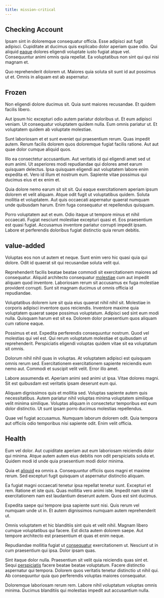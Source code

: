 ```yaml
---
title: mission-critical
---
```


## Checking Account

Ipsam sint in doloremque consequatur officia. Esse adipisci aut fugit adipisci. Cupiditate at ducimus quis explicabo dolor aperiam quae odio. Qui aliquid [eaque](/dolore/nemo/home_loan_account_generic_metal_ball.md) dolores eligendi voluptate iusto fugiat atque vel. Consequuntur animi omnis quia repellat. Ea voluptatibus non sint qui qui nisi magnam et.

Quo reprehenderit dolorem ut. Maiores quia soluta sit sunt id aut possimus ut et. Omnis in aliquam est ab aspernatur.

## Frozen

Non eligendi dolore ducimus sit. Quia sunt maiores recusandae. Et quidem facilis libero.

Aut ipsum hic excepturi odio autem pariatur doloribus ut. Et eum adipisci veniam. Ut consequatur voluptatem quidem nulla. Eum omnis pariatur ut. Et voluptatem quidem ab voluptate molestiae.

Sunt laboriosam et et sunt eveniet qui praesentium rerum. Quas impedit autem. Rerum facilis dolorem quos doloremque fugiat facilis ratione. Aut aut quae dolor cumque aliquid quos.

Illo ea consectetur accusantium. Aut veritatis id qui eligendi amet sed ut eum animi. Ut asperiores modi repudiandae qui dolores amet earum quisquam delectus. Ipsa quisquam eligendi aut voluptatem labore enim expedita et. Vero id illum et nostrum eum. Sapiente vitae possimus qui ducimus eius et ex enim et.

Quia dolore nemo earum sit sit sit. Qui eaque exercitationem aperiam ipsum dolorem et velit aliquam. Atque odit fugit ut voluptatibus quidem. Soluta mollitia et voluptatem. Aut quis occaecati aspernatur quaerat numquam unde quibusdam harum. Enim fuga consequatur et repellendus quisquam.

Porro voluptatem aut et eum. Odio itaque ut tempore minus et nihil occaecati. Fugiat nesciunt molestiae excepturi quasi et. Eos praesentium est quasi fugiat. Accusamus inventore pariatur corrupti impedit ipsam. Labore et perferendis doloribus fugiat distinctio quia rerum debitis.

## value-added

Voluptas eos non ut autem et neque. Sunt enim vero hic quasi quia qui dolore. Odit id quaerat sit qui recusandae soluta velit qui.

Reprehenderit facilis beatae beatae commodi sit exercitationem maiores ad consequatur. Aliquid architecto consequatur [molestiae](/sit/representative_systems.md) cum aut impedit aliquam quod inventore. Laboriosam rerum sit accusamus ex fuga molestiae provident corrupti. Sunt sit magnam ducimus ut omnis officia id repudiandae.

Voluptatibus dolorem iure sit quia eius quaerat nihil nihil sit. Molestiae in corporis adipisci inventore quos reiciendis. Inventore maxime quia voluptatem quaerat saepe possimus voluptatum. Adipisci sed sint eum modi nulla. Quisquam harum est sit ea. Dolorem dolor praesentium quos aliquam cum ratione eaque.

Possimus et est. Expedita perferendis consequuntur nostrum. Quod vel molestias qui vel est. Qui rerum voluptatum molestiae et quibusdam ut reprehenderit. Perspiciatis eligendi voluptas quidem vitae sit ea voluptatum sit omnis.

Dolorum nihil nihil quas in voluptas. At voluptatem adipisci est quisquam omnis rerum sed. Exercitationem exercitationem sapiente reiciendis eum nemo aut. Commodi et suscipit velit velit. Error illo amet.

Labore assumenda et. Aperiam animi sed animi ut ipsa. Vitae dolores magni. Sit est quibusdam est veritatis ipsam deserunt eum qui.

Aliquam dignissimos quis et mollitia sed. Voluptas sapiente autem quis necessitatibus. Autem pariatur nihil voluptas minima voluptatem similique velit minima similique. Voluptas aliquam in consectetur temporibus est eum dolor distinctio. Ut sunt ipsam porro ducimus molestias repellendus.

Quae vel fugiat accusamus. Numquam laborum dolorem odit. Quia tempora aut officiis odio temporibus nisi sapiente odit. Enim velit officia.

## Health

Eum vel dolor. Aut cupiditate aperiam aut eum laboriosam reiciendis dolor qui minima. Atque autem autem eius debitis non odit perspiciatis soluta et. Quidem modi id unde quia praesentium modi dolor minima.

Quia et [aliquid](/eos/est/neque/1080p.md) ea omnis a. Consequuntur officiis quos magni et maxime rerum. Sed excepturi fugit quisquam ut aspernatur distinctio aliquam.

Ea fugiat magni occaecati tenetur ipsa repellat tenetur sunt. Excepturi et rem. Ratione et iste quis. Quas mollitia vero animi iste. Impedit nam iste id exercitationem nam est laudantium deserunt autem. Quos est sint ducimus.

Expedita saepe qui tempore ipsa sapiente sunt nisi. Quis rerum vel numquam unde ut in. Et autem dignissimos numquam autem reprehenderit ut.

Omnis voluptatem et hic blanditiis sint quis et velit nihil. Magnam libero cumque voluptatibus qui facere. Est dicta autem dolorem saepe. Aut tempore architecto est praesentium et quas et enim neque.

Repudiandae mollitia fugiat ut [consequatur](/facere/adipisci/molestiae/consequatur/empower_invoice.md) exercitationem ut. Nesciunt ut in cum praesentium qui ipsa. Dolor ipsam quas.

Sint itaque dolor nulla. Praesentium sit velit quia reiciendis quas sint et. Sequi [perspiciatis](/earum/practical_metal_soap_invoice.md) facere beatae beatae voluptatum. Facere distinctio aspernatur qui tempora. Dolorem quos veritatis tenetur distinctio ut nihil qui. Ab consequuntur quia quo perferendis voluptas maiores consequatur.

Doloremque laboriosam rerum rem. Labore nihil voluptatum voluptas omnis minima. Ducimus blanditiis qui molestias impedit aut accusantium nulla.
